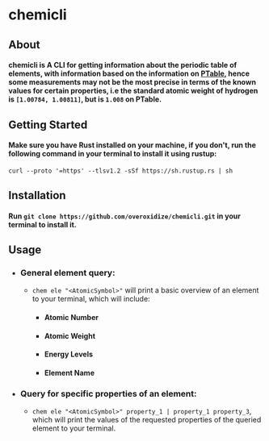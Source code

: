 # chemicli


## About

#### chemicli is A CLI for getting information about the periodic table of elements, with information based on the information on [PTable](https://ptable.com/#Properties), hence some measurements may not be the most precise in terms of the known values for certain properties, i.e the standard atomic weight of hydrogen is `[1.00784, 1.00811]`, but is `1.008` on PTable.

## Getting Started

#### Make sure you have Rust installed on your machine, if you don't, run the following command in your terminal to install it using rustup:

`curl --proto '=https' --tlsv1.2 -sSf https://sh.rustup.rs | sh`

## Installation

#### Run `git clone https://github.com/overoxidize/chemicli.git` in your terminal to install it.



## Usage

* ### General element query:
  * `chem ele "<AtomicSymbol>"` will print a basic overview of an element to your terminal, which will include:
    * #### Atomic Number
    * #### Atomic Weight
    * #### Energy Levels
    * #### Element Name

* ### Query for specific properties of an element:
  * `chem ele "<AtomicSymbol>" property_1 | property_1 property_3`, which will print the values of the requested properties of the queried element to your terminal.
    